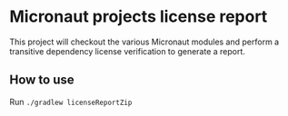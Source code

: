 # Micronaut projects license report

This project will checkout the various Micronaut modules and perform a transitive dependency license verification to generate a report.

## How to use

Run `./gradlew licenseReportZip`
